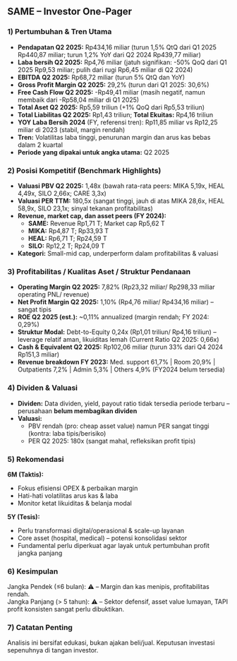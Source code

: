 ## SAME – Investor One-Pager

### 1) Pertumbuhan & Tren Utama
- **Pendapatan Q2 2025:** Rp434,16 miliar (turun 1,5% QtQ dari Q1 2025 Rp440,87 miliar; turun 1,2% YoY dari Q2 2024 Rp439,77 miliar)
- **Laba bersih Q2 2025:** Rp4,76 miliar (jatuh signifikan: -50% QoQ dari Q1 2025 Rp9,53 miliar; pulih dari rugi Rp6,45 miliar di Q2 2024)
- **EBITDA Q2 2025:** Rp68,72 miliar (turun 5% QtQ dan YoY)
- **Gross Profit Margin Q2 2025:** 29,2% (turun dari Q1 2025: 30,6%)
- **Free Cash Flow Q2 2025:** -Rp49,41 miliar (masih negatif, namun membaik dari -Rp58,04 miliar di Q1 2025)
- **Total Aset Q2 2025:** Rp5,59 triliun (+1% QoQ dari Rp5,53 triliun)
- **Total Liabilitas Q2 2025:** Rp1,43 triliun; **Total Ekuitas:** Rp4,16 triliun
- **YOY Laba Bersih 2024** (FY, referensi tren): Rp11,85 miliar vs Rp12,25 miliar di 2023 (stabil, margin rendah)
- **Tren:** Volatilitas laba tinggi, penurunan margin dan arus kas bebas dalam 2 kuartal
- **Periode yang dipakai untuk angka utama:** Q2 2025  

### 2) Posisi Kompetitif (Benchmark Highlights)
- **Valuasi PBV Q2 2025:** 1,48x (bawah rata-rata peers: MIKA 5,19x, HEAL 4,49x, SILO 2,66x; CARE 3,3x)
- **Valuasi PER TTM:** 180,5x (sangat tinggi, jauh di atas MIKA 28,6x, HEAL 58,9x, SILO 23,1x; sinyal tekanan profitabilitas)
- **Revenue, market cap, dan asset peers (FY 2024):**
  - **SAME:** Revenue Rp1,71 T; Market cap Rp5,62 T
  - **MIKA:** Rp4,87 T; Rp33,93 T
  - **HEAL:** Rp6,71 T; Rp24,59 T
  - **SILO:** Rp12,2 T; Rp24,09 T
- **Kategori:** Small-mid cap, underperform dalam profitabilitas & valuasi

### 3) Profitabilitas / Kualitas Aset / Struktur Pendanaan
- **Operating Margin Q2 2025:** 7,82% (Rp23,32 miliar/ Rp298,33 miliar operating PNL/ revenue)
- **Net Profit Margin Q2 2025:** 1,10% (Rp4,76 miliar/ Rp434,16 miliar) – sangat tipis
- **ROE Q2 2025 (est.):** ~0,11% annualized (margin rendah; FY 2024: 0,29%)
- **Struktur Modal:** Debt-to-Equity 0,24x (Rp1,01 triliun/ Rp4,16 triliun) – leverage relatif aman, likuiditas lemah (Current Ratio Q2 2025: 0,66x)
- **Cash & Equivalent Q2 2025:** Rp102,06 miliar (turun 33% dari Q4 2024 Rp151,3 miliar)
- **Revenue breakdown FY 2023:** Med. support 61,7% | Room 20,9% | Outpatients 7,2% | Admin 5,3% | Others 4,9% (FY2024 belum tersedia)

### 4) Dividen & Valuasi
- **Dividen:** Data dividen, yield, payout ratio tidak tersedia periode terbaru – perusahaan **belum membagikan dividen**
- **Valuasi:** 
    - PBV rendah (pro: cheap asset value) namun PER sangat tinggi (kontra: laba tipis/berisiko)
    - PER Q2 2025: 180x (sangat mahal, refleksikan profit tipis)

### 5) Rekomendasi
**6M (Taktis):**  
- Fokus efisiensi OPEX & perbaikan margin    
- Hati-hati volatilitas arus kas & laba  
- Monitor ketat likuiditas & belanja modal

**5Y (Tesis):**  
- Perlu transformasi digital/operasional & scale-up layanan  
- Core asset (hospital, medical) – potensi konsolidasi sektor  
- Fundamental perlu diperkuat agar layak untuk pertumbuhan profit jangka panjang

### 6) Kesimpulan
Jangka Pendek (≤6 bulan): ⚠️ – Margin dan kas menipis, profitabilitas rendah.  
Jangka Panjang (> 5 tahun): ⚠️ – Sektor defensif, asset value lumayan, TAPI profit konsisten sangat perlu dibuktikan.

### 7) Catatan Penting
Analisis ini bersifat edukasi, bukan ajakan beli/jual. Keputusan investasi sepenuhnya di tangan investor.